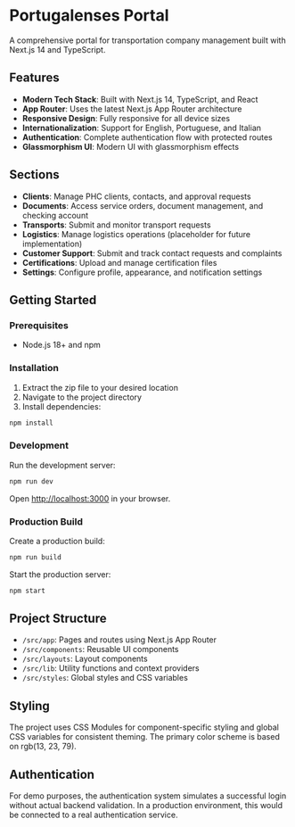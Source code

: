 # Portugalenses Portal

A comprehensive portal for transportation company management built with Next.js 14 and TypeScript.

## Features

- **Modern Tech Stack**: Built with Next.js 14, TypeScript, and React
- **App Router**: Uses the latest Next.js App Router architecture
- **Responsive Design**: Fully responsive for all device sizes
- **Internationalization**: Support for English, Portuguese, and Italian
- **Authentication**: Complete authentication flow with protected routes
- **Glassmorphism UI**: Modern UI with glassmorphism effects

## Sections

- **Clients**: Manage PHC clients, contacts, and approval requests
- **Documents**: Access service orders, document management, and checking account
- **Transports**: Submit and monitor transport requests
- **Logistics**: Manage logistics operations (placeholder for future implementation)
- **Customer Support**: Submit and track contact requests and complaints
- **Certifications**: Upload and manage certification files
- **Settings**: Configure profile, appearance, and notification settings

## Getting Started

### Prerequisites

- Node.js 18+ and npm

### Installation

1. Extract the zip file to your desired location
2. Navigate to the project directory
3. Install dependencies:

```bash
npm install
```

### Development

Run the development server:

```bash
npm run dev
```

Open [http://localhost:3000](http://localhost:3000) in your browser.

### Production Build

Create a production build:

```bash
npm run build
```

Start the production server:

```bash
npm start
```

## Project Structure

- `/src/app`: Pages and routes using Next.js App Router
- `/src/components`: Reusable UI components
- `/src/layouts`: Layout components
- `/src/lib`: Utility functions and context providers
- `/src/styles`: Global styles and CSS variables

## Styling

The project uses CSS Modules for component-specific styling and global CSS variables for consistent theming. The primary color scheme is based on rgb(13, 23, 79).

## Authentication

For demo purposes, the authentication system simulates a successful login without actual backend validation. In a production environment, this would be connected to a real authentication service.
